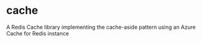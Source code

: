 # cache
A Redis Cache library implementing the cache-aside pattern using an Azure Cache for Redis instance
